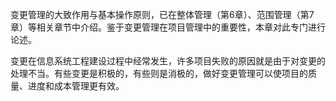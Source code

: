 
变更管理的大致作用与基本操作原则，已在整体管理（第6章）、范围管理（第7章）等相关章节中介绍。鉴于变更管理在项目管理中的重要性，本章对此专门进行论述。

变更在信息系统工程建设过程中经常发生，许多项目失败的原因就是由于对变更的处理不当。有些变更是积极的，有些则是消极的，做好变更管理可以使项目的质量、进度和成本管理更有效。
